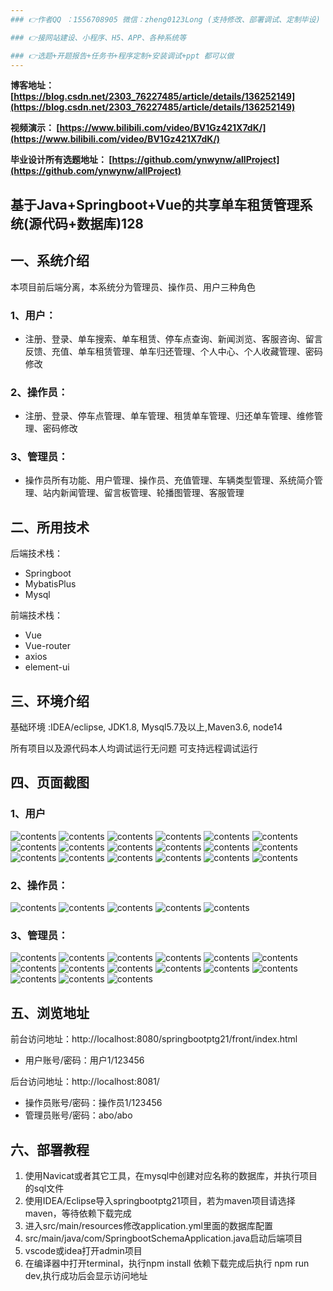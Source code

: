 ```yaml
---
### 👉作者QQ ：1556708905 微信：zheng0123Long (支持修改、部署调试、定制毕设)

### 👉接网站建设、小程序、H5、APP、各种系统等

### 👉选题+开题报告+任务书+程序定制+安装调试+ppt 都可以做
---
```


**博客地址：
[https://blog.csdn.net/2303_76227485/article/details/136252149](https://blog.csdn.net/2303_76227485/article/details/136252149)**

**视频演示：
[https://www.bilibili.com/video/BV1Gz421X7dK/](https://www.bilibili.com/video/BV1Gz421X7dK/)**

**毕业设计所有选题地址：
[https://github.com/ynwynw/allProject](https://github.com/ynwynw/allProject)**

## 基于Java+Springboot+Vue的共享单车租赁管理系统(源代码+数据库)128

## 一、系统介绍
本项目前后端分离，本系统分为管理员、操作员、用户三种角色

### 1、用户：
- 注册、登录、单车搜索、单车租赁、停车点查询、新闻浏览、客服咨询、留言反馈、充值、单车租赁管理、单车归还管理、个人中心、个人收藏管理、密码修改
### 2、操作员：
- 注册、登录、停车点管理、单车管理、租赁单车管理、归还单车管理、维修管理、密码修改
### 3、管理员：
- 操作员所有功能、用户管理、操作员、充值管理、车辆类型管理、系统简介管理、站内新闻管理、留言板管理、轮播图管理、客服管理

## 二、所用技术

后端技术栈：

- Springboot
- MybatisPlus
- Mysql

前端技术栈：

- Vue 
- Vue-router 
- axios 
- element-ui

## 三、环境介绍

基础环境 :IDEA/eclipse, JDK1.8, Mysql5.7及以上,Maven3.6, node14

所有项目以及源代码本人均调试运行无问题 可支持远程调试运行

## 四、页面截图
### 1、用户
![contents](./picture/picture1.png)
![contents](./picture/picture2.png)
![contents](./picture/picture3.png)
![contents](./picture/picture4.png)
![contents](./picture/picture5.png)
![contents](./picture/picture6.png)
![contents](./picture/picture7.png)
![contents](./picture/picture8.png)
![contents](./picture/picture9.png)
![contents](./picture/picture10.png)
![contents](./picture/picture11.png)
![contents](./picture/picture12.png)
![contents](./picture/picture13.png)
![contents](./picture/picture14.png)
![contents](./picture/picture15.png)
![contents](./picture/picture16.png)
![contents](./picture/picture17.png)
![contents](./picture/picture18.png)

### 2、操作员：
![contents](./picture/picture19.png)
![contents](./picture/picture20.png)
![contents](./picture/picture21.png)
![contents](./picture/picture22.png)
![contents](./picture/picture23.png)

### 3、管理员：
![contents](./picture/picture24.png)
![contents](./picture/picture25.png)
![contents](./picture/picture26.png)
![contents](./picture/picture27.png)
![contents](./picture/picture28.png)
![contents](./picture/picture29.png)
![contents](./picture/picture30.png)
![contents](./picture/picture31.png)
![contents](./picture/picture32.png)
![contents](./picture/picture33.png)
![contents](./picture/picture34.png)
![contents](./picture/picture35.png)
![contents](./picture/picture36.png)
![contents](./picture/picture37.png)
![contents](./picture/picture38.png)

## 五、浏览地址

前台访问地址：http://localhost:8080/springbootptg21/front/index.html
- 用户账号/密码：用户1/123456

后台访问地址：http://localhost:8081/
- 操作员账号/密码：操作员1/123456
- 管理员账号/密码：abo/abo

## 六、部署教程
1. 使用Navicat或者其它工具，在mysql中创建对应名称的数据库，并执行项目的sql文件
2. 使用IDEA/Eclipse导入springbootptg21项目，若为maven项目请选择maven，等待依赖下载完成
3. 进入src/main/resources修改application.yml里面的数据库配置
4. src/main/java/com/SpringbootSchemaApplication.java启动后端项目
5. vscode或idea打开admin项目
6. 在编译器中打开terminal，执行npm install 依赖下载完成后执行 npm run dev,执行成功后会显示访问地址


